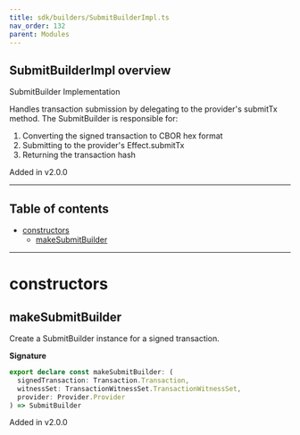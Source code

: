 ```yaml
---
title: sdk/builders/SubmitBuilderImpl.ts
nav_order: 132
parent: Modules
---
```


## SubmitBuilderImpl overview

SubmitBuilder Implementation

Handles transaction submission by delegating to the provider's submitTx method.
The SubmitBuilder is responsible for:

1. Converting the signed transaction to CBOR hex format
2. Submitting to the provider's Effect.submitTx
3. Returning the transaction hash

Added in v2.0.0

---

<h2 class="text-delta">Table of contents</h2>

- [constructors](#constructors)
  - [makeSubmitBuilder](#makesubmitbuilder)

---

# constructors

## makeSubmitBuilder

Create a SubmitBuilder instance for a signed transaction.

**Signature**

```ts
export declare const makeSubmitBuilder: (
  signedTransaction: Transaction.Transaction,
  witnessSet: TransactionWitnessSet.TransactionWitnessSet,
  provider: Provider.Provider
) => SubmitBuilder
```

Added in v2.0.0
